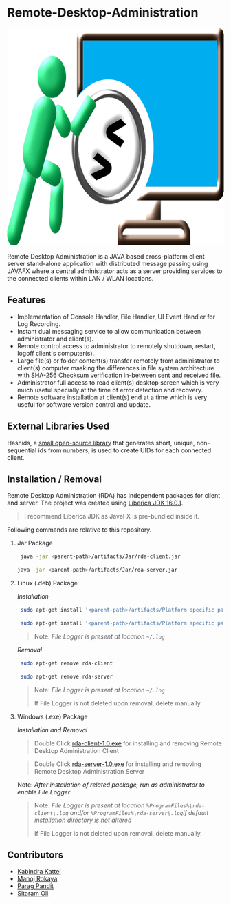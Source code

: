 # Remote-Desktop-Administration
![Logo](icons/logo.svg)

Remote Desktop Administration is a JAVA based cross-platform client server stand-alone application with distributed message passing using JAVAFX where a central administrator acts as a server providing services to the connected clients within LAN / WLAN locations. 


## Features

 - Implementation of  Console Handler, File Handler, UI Event Handler for Log Recording.
 - Instant dual messaging service to allow communication between administrator and client(s).
 - Remote control access to administrator to remotely shutdown, restart, logoff client's computer(s).
 - Large file(s) or folder content(s) transfer remotely from administrator to client(s) computer masking the differences in file system architecture with SHA-256 Checksum verification in-between sent and received file.
 - Administrator full access to read client(s) desktop screen which is very much useful specially at the time of error detection and recovery.
 - Remote software installation at  client(s) end at a time which is very useful for software version control and update.
 

## External Libraries Used

Hashids, a [small open-source library](https://github.com/jiecao-fm/hashids-java) that generates short, unique, non-sequential ids from numbers, is used to create UIDs for each connected client.


## Installation / Removal

Remote Desktop Administration (RDA) has independent packages for client and server. The project was created using [Liberica JDK 16.0.1](https://bell-sw.com/).

> I recommend Liberica JDK as JavaFX is pre-bundled inside it.

Following commands are relative to this repository.

1. Jar Package

   ```sh
    java -jar <parent-path>/artifacts/Jar/rda-client.jar   
   ```
     ```sh
    java -jar <parent-path>/artifacts/Jar/rda-server.jar   
   ```

2. Linux (.deb) Package

   *Installation*

   ```sh
    sudo apt-get install '<parent-path>/artifacts/Platform specific package/Linux (deb)/rda-client_1.0-1_amd64.deb'  
    ```
     ```sh
      sudo apt-get install '<parent-path>/artifacts/Platform specific package/Linux (deb)/rda-server_1.0-1_amd64.deb'  
    ```
   > Note: *File Logger is present at location `~/.log`*
   >
   *Removal*

   ```sh
    sudo apt-get remove rda-client  
   ```
   ```sh
    sudo apt-get remove rda-server  
   ```
   > Note: *File Logger is present at location `~/.log`*
   >
   > If File Logger is not deleted upon removal, delete manually.
3. Windows (.exe) Package

   *Installation and Removal*

   > Double Click [rda-client-1.0.exe](artifacts/Platform%20specific%20package/Windows%20(exe)/rda-client-1.0.exe) for installing and removing Remote Desktop Administration Client

   > Double Click [rda-server-1.0.exe](artifacts/Platform%20specific%20package/Windows%20(exe)/rda-server-1.0.exe) for installing and removing Remote Desktop Administration Server

   Note: *After installation of related package, run as administrator to enable File Logger*
   >
   >Note: *File Logger is present at location `%ProgramFiles%\rda-client\.log` and/or `%ProgramFiles%\rda-server\.log`if default installation directory is not altered*
   >
   >If File Logger is not deleted upon removal, delete manually.

## Contributors

- [Kabindra Kattel](https://github.com/KabindraKattel)
- [Manoj Rokaya](https://github.com/manoj014)
- [Parag Pandit](https://github.com/Parag2054)
- [Sitaram Oli](https://github.com/Sitaramoli1122)




